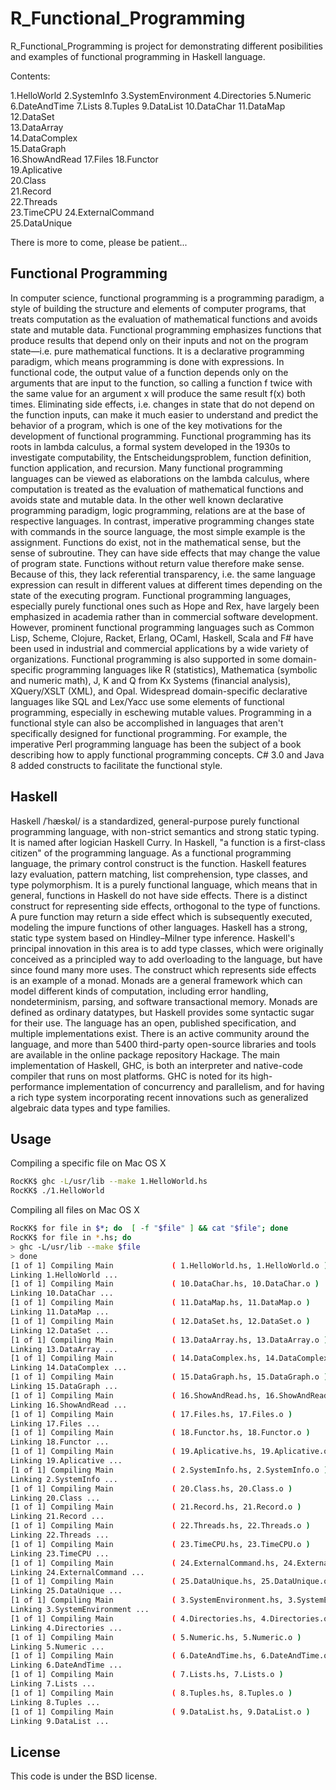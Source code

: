 R_Functional_Programming
=================

R_Functional_Programming is project for demonstrating different posibilities and examples of functional programming in Haskell language.

Contents:

1.HelloWorld
2.SystemInfo
3.SystemEnvironment
4.Directories
5.Numeric
6.DateAndTime
7.Lists
8.Tuples
9.DataList
10.DataChar
11.DataMap	
12.DataSet	
13.DataArray	
14.DataComplex	
15.DataGraph	
16.ShowAndRead
17.Files
18.Functor	
19.Aplicative	
20.Class	
21.Record	
22.Threads	
23.TimeCPU
24.ExternalCommand		
25.DataUnique	

There is more to come, please be patient...

Functional Programming
-------------
In computer science, functional programming is a programming paradigm, a style of building the structure and elements of computer programs, that treats computation as the evaluation of mathematical functions and avoids state and mutable data. Functional programming emphasizes functions that produce results that depend only on their inputs and not on the program state—i.e. pure mathematical functions. It is a declarative programming paradigm, which means programming is done with expressions. In functional code, the output value of a function depends only on the arguments that are input to the function, so calling a function f twice with the same value for an argument x will produce the same result f(x) both times. Eliminating side effects, i.e. changes in state that do not depend on the function inputs, can make it much easier to understand and predict the behavior of a program, which is one of the key motivations for the development of functional programming.
Functional programming has its roots in lambda calculus, a formal system developed in the 1930s to investigate computability, the Entscheidungsproblem, function definition, function application, and recursion. Many functional programming languages can be viewed as elaborations on the lambda calculus, where computation is treated as the evaluation of mathematical functions and avoids state and mutable data. In the other well known declarative programming paradigm, logic programming, relations are at the base of respective languages.
In contrast, imperative programming changes state with commands in the source language, the most simple example is the assignment. Functions do exist, not in the mathematical sense, but the sense of subroutine. They can have side effects that may change the value of program state. Functions without return value therefore make sense. Because of this, they lack referential transparency, i.e. the same language expression can result in different values at different times depending on the state of the executing program.
Functional programming languages, especially purely functional ones such as Hope and Rex, have largely been emphasized in academia rather than in commercial software development. However, prominent functional programming languages such as Common Lisp, Scheme, Clojure, Racket, Erlang, OCaml, Haskell, Scala and F# have been used in industrial and commercial applications by a wide variety of organizations. Functional programming is also supported in some domain-specific programming languages like R (statistics), Mathematica (symbolic and numeric math), J, K and Q from Kx Systems (financial analysis), XQuery/XSLT (XML), and Opal. Widespread domain-specific declarative languages like SQL and Lex/Yacc use some elements of functional programming, especially in eschewing mutable values.
Programming in a functional style can also be accomplished in languages that aren't specifically designed for functional programming. For example, the imperative Perl programming language has been the subject of a book describing how to apply functional programming concepts. C# 3.0 and Java 8 added constructs to facilitate the functional style.

Haskell
-------------
Haskell /ˈhæskəl/ is a standardized, general-purpose purely functional programming language, with non-strict semantics and strong static typing. It is named after logician Haskell Curry. In Haskell, "a function is a first-class citizen" of the programming language. As a functional programming language, the primary control construct is the function.
Haskell features lazy evaluation, pattern matching, list comprehension, type classes, and type polymorphism. It is a purely functional language, which means that in general, functions in Haskell do not have side effects. There is a distinct construct for representing side effects, orthogonal to the type of functions. A pure function may return a side effect which is subsequently executed, modeling the impure functions of other languages.
Haskell has a strong, static type system based on Hindley–Milner type inference. Haskell's principal innovation in this area is to add type classes, which were originally conceived as a principled way to add overloading to the language, but have since found many more uses.
The construct which represents side effects is an example of a monad. Monads are a general framework which can model different kinds of computation, including error handling, nondeterminism, parsing, and software transactional memory. Monads are defined as ordinary datatypes, but Haskell provides some syntactic sugar for their use.
The language has an open, published specification, and multiple implementations exist.
There is an active community around the language, and more than 5400 third-party open-source libraries and tools are available in the online package repository Hackage.
The main implementation of Haskell, GHC, is both an interpreter and native-code compiler that runs on most platforms. GHC is noted for its high-performance implementation of concurrency and parallelism, and for having a rich type system incorporating recent innovations such as generalized algebraic data types and type families.

Usage 
-------------
Compiling a specific file on Mac OS X

```BASH
RocKK$ ghc -L/usr/lib --make 1.HelloWorld.hs
RocKK$ ./1.HelloWorld
```

Compiling all files on Mac OS X

```BASH
RocKK$ for file in $*; do  [ -f "$file" ] && cat "$file"; done
RocKK$ for file in *.hs; do
> ghc -L/usr/lib --make $file
> done
[1 of 1] Compiling Main             ( 1.HelloWorld.hs, 1.HelloWorld.o )
Linking 1.HelloWorld ...
[1 of 1] Compiling Main             ( 10.DataChar.hs, 10.DataChar.o )
Linking 10.DataChar ...
[1 of 1] Compiling Main             ( 11.DataMap.hs, 11.DataMap.o )
Linking 11.DataMap ...
[1 of 1] Compiling Main             ( 12.DataSet.hs, 12.DataSet.o )
Linking 12.DataSet ...
[1 of 1] Compiling Main             ( 13.DataArray.hs, 13.DataArray.o )
Linking 13.DataArray ...
[1 of 1] Compiling Main             ( 14.DataComplex.hs, 14.DataComplex.o )
Linking 14.DataComplex ...
[1 of 1] Compiling Main             ( 15.DataGraph.hs, 15.DataGraph.o )
Linking 15.DataGraph ...
[1 of 1] Compiling Main             ( 16.ShowAndRead.hs, 16.ShowAndRead.o )
Linking 16.ShowAndRead ...
[1 of 1] Compiling Main             ( 17.Files.hs, 17.Files.o )
Linking 17.Files ...
[1 of 1] Compiling Main             ( 18.Functor.hs, 18.Functor.o )
Linking 18.Functor ...
[1 of 1] Compiling Main             ( 19.Aplicative.hs, 19.Aplicative.o )
Linking 19.Aplicative ...
[1 of 1] Compiling Main             ( 2.SystemInfo.hs, 2.SystemInfo.o )
Linking 2.SystemInfo ...
[1 of 1] Compiling Main             ( 20.Class.hs, 20.Class.o )
Linking 20.Class ...
[1 of 1] Compiling Main             ( 21.Record.hs, 21.Record.o )
Linking 21.Record ...
[1 of 1] Compiling Main             ( 22.Threads.hs, 22.Threads.o )
Linking 22.Threads ...
[1 of 1] Compiling Main             ( 23.TimeCPU.hs, 23.TimeCPU.o )
Linking 23.TimeCPU ...
[1 of 1] Compiling Main             ( 24.ExternalCommand.hs, 24.ExternalCommand.o )
Linking 24.ExternalCommand ...
[1 of 1] Compiling Main             ( 25.DataUnique.hs, 25.DataUnique.o )
Linking 25.DataUnique ...
[1 of 1] Compiling Main             ( 3.SystemEnvironment.hs, 3.SystemEnvironment.o )
Linking 3.SystemEnvironment ...
[1 of 1] Compiling Main             ( 4.Directories.hs, 4.Directories.o )
Linking 4.Directories ...
[1 of 1] Compiling Main             ( 5.Numeric.hs, 5.Numeric.o )
Linking 5.Numeric ...
[1 of 1] Compiling Main             ( 6.DateAndTime.hs, 6.DateAndTime.o )
Linking 6.DateAndTime ...
[1 of 1] Compiling Main             ( 7.Lists.hs, 7.Lists.o )
Linking 7.Lists ...
[1 of 1] Compiling Main             ( 8.Tuples.hs, 8.Tuples.o )
Linking 8.Tuples ...
[1 of 1] Compiling Main             ( 9.DataList.hs, 9.DataList.o )
Linking 9.DataList ...
```

License
--------

This code is under the BSD license.
